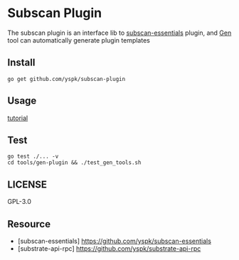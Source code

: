 # Subscan Plugin


The subscan plugin is an interface lib to [subscan-essentials](https://github.com/yspk/subscan-essentials) plugin, and [Gen](https://github.com/yspk/subscan-plugin/tree/master/tools) tool can automatically generate plugin templates

## Install

```
go get github.com/yspk/subscan-plugin
```

## Usage

[tutorial](/tutorial.md)

## Test

```shell script
go test ./... -v
cd tools/gen-plugin && ./test_gen_tools.sh
```

## LICENSE

GPL-3.0

## Resource
 
- [subscan-essentials] https://github.com/yspk/subscan-essentials
- [substrate-api-rpc] https://github.com/yspk/substrate-api-rpc
